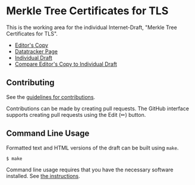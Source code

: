 # Merkle Tree Certificates for TLS

This is the working area for the individual Internet-Draft, "Merkle Tree Certificates for TLS".

* [Editor's Copy](https://davidben.github.io/merkle-tree-certs/#go.draft-davidben-tls-merkle-tree-certs.html)
* [Datatracker Page](https://datatracker.ietf.org/doc/draft-davidben-tls-merkle-tree-certs)
* [Individual Draft](https://datatracker.ietf.org/doc/html/draft-davidben-tls-merkle-tree-certs)
* [Compare Editor's Copy to Individual Draft](https://davidben.github.io/merkle-tree-certs/#go.draft-davidben-tls-merkle-tree-certs.diff)


## Contributing

See the
[guidelines for contributions](https://github.com/davidben/merkle-tree-certs/blob/main/CONTRIBUTING.md).

Contributions can be made by creating pull requests.
The GitHub interface supports creating pull requests using the Edit (✏) button.


## Command Line Usage

Formatted text and HTML versions of the draft can be built using `make`.

```sh
$ make
```

Command line usage requires that you have the necessary software installed.  See
[the instructions](https://github.com/martinthomson/i-d-template/blob/main/doc/SETUP.md).

